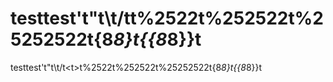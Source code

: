 # testtest't"t\t/t<t>t%2522t%252522t%25252522t{8*8}t{{8*8}}t
testtest't"t\t/t&lt;t>t%2522t%252522t%25252522t{8*8}t{{8*8}}t
